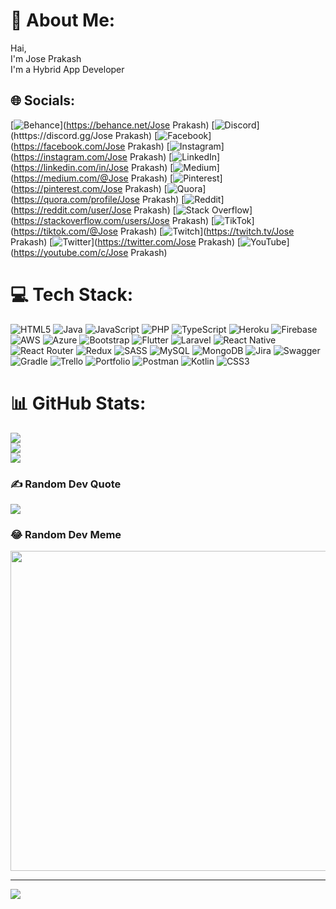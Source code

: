 # 💫 About Me:
Hai,<br>I'm Jose Prakash<br>I'm a Hybrid App Developer<br>


## 🌐 Socials:
[![Behance](https://img.shields.io/badge/Behance-1769ff?logo=behance&logoColor=white)](https://behance.net/Jose Prakash) [![Discord](https://img.shields.io/badge/Discord-%237289DA.svg?logo=discord&logoColor=white)](htttps://discord.gg/Jose Prakash) [![Facebook](https://img.shields.io/badge/Facebook-%231877F2.svg?logo=Facebook&logoColor=white)](https://facebook.com/Jose Prakash) [![Instagram](https://img.shields.io/badge/Instagram-%23E4405F.svg?logo=Instagram&logoColor=white)](https://instagram.com/Jose Prakash) [![LinkedIn](https://img.shields.io/badge/LinkedIn-%230077B5.svg?logo=linkedin&logoColor=white)](https://linkedin.com/in/Jose Prakash) [![Medium](https://img.shields.io/badge/Medium-12100E?logo=medium&logoColor=white)](https://medium.com/@Jose Prakash) [![Pinterest](https://img.shields.io/badge/Pinterest-%23E60023.svg?logo=Pinterest&logoColor=white)](https://pinterest.com/Jose Prakash) [![Quora](https://img.shields.io/badge/Quora-%23B92B27.svg?logo=Quora&logoColor=white)](https://quora.com/profile/Jose Prakash) [![Reddit](https://img.shields.io/badge/Reddit-%23FF4500.svg?logo=Reddit&logoColor=white)](https://reddit.com/user/Jose Prakash) [![Stack Overflow](https://img.shields.io/badge/-Stackoverflow-FE7A16?logo=stack-overflow&logoColor=white)](https://stackoverflow.com/users/Jose Prakash) [![TikTok](https://img.shields.io/badge/TikTok-%23000000.svg?logo=TikTok&logoColor=white)](https://tiktok.com/@Jose Prakash) [![Twitch](https://img.shields.io/badge/Twitch-%239146FF.svg?logo=Twitch&logoColor=white)](https://twitch.tv/Jose Prakash) [![Twitter](https://img.shields.io/badge/Twitter-%231DA1F2.svg?logo=Twitter&logoColor=white)](https://twitter.com/Jose Prakash) [![YouTube](https://img.shields.io/badge/YouTube-%23FF0000.svg?logo=YouTube&logoColor=white)](https://youtube.com/c/Jose Prakash) 

# 💻 Tech Stack:
![HTML5](https://img.shields.io/badge/html5-%23E34F26.svg?style=for-the-badge&logo=html5&logoColor=white) ![Java](https://img.shields.io/badge/java-%23ED8B00.svg?style=for-the-badge&logo=java&logoColor=white) ![JavaScript](https://img.shields.io/badge/javascript-%23323330.svg?style=for-the-badge&logo=javascript&logoColor=%23F7DF1E) ![PHP](https://img.shields.io/badge/php-%23777BB4.svg?style=for-the-badge&logo=php&logoColor=white) ![TypeScript](https://img.shields.io/badge/typescript-%23007ACC.svg?style=for-the-badge&logo=typescript&logoColor=white) ![Heroku](https://img.shields.io/badge/heroku-%23430098.svg?style=for-the-badge&logo=heroku&logoColor=white) ![Firebase](https://img.shields.io/badge/firebase-%23039BE5.svg?style=for-the-badge&logo=firebase) ![AWS](https://img.shields.io/badge/AWS-%23FF9900.svg?style=for-the-badge&logo=amazon-aws&logoColor=white) ![Azure](https://img.shields.io/badge/azure-%230072C6.svg?style=for-the-badge&logo=azure-devops&logoColor=white) ![Bootstrap](https://img.shields.io/badge/bootstrap-%23563D7C.svg?style=for-the-badge&logo=bootstrap&logoColor=white) ![Flutter](https://img.shields.io/badge/Flutter-%2302569B.svg?style=for-the-badge&logo=Flutter&logoColor=white) ![Laravel](https://img.shields.io/badge/laravel-%23FF2D20.svg?style=for-the-badge&logo=laravel&logoColor=white) ![React Native](https://img.shields.io/badge/react_native-%2320232a.svg?style=for-the-badge&logo=react&logoColor=%2361DAFB) ![React Router](https://img.shields.io/badge/React_Router-CA4245?style=for-the-badge&logo=react-router&logoColor=white) ![Redux](https://img.shields.io/badge/redux-%23593d88.svg?style=for-the-badge&logo=redux&logoColor=white) ![SASS](https://img.shields.io/badge/SASS-hotpink.svg?style=for-the-badge&logo=SASS&logoColor=white) ![MySQL](https://img.shields.io/badge/mysql-%2300f.svg?style=for-the-badge&logo=mysql&logoColor=white) ![MongoDB](https://img.shields.io/badge/MongoDB-%234ea94b.svg?style=for-the-badge&logo=mongodb&logoColor=white) ![Jira](https://img.shields.io/badge/jira-%230A0FFF.svg?style=for-the-badge&logo=jira&logoColor=white) ![Swagger](https://img.shields.io/badge/-Swagger-%23Clojure?style=for-the-badge&logo=swagger&logoColor=white) ![Gradle](https://img.shields.io/badge/Gradle-02303A.svg?style=for-the-badge&logo=Gradle&logoColor=white) ![Trello](https://img.shields.io/badge/Trello-%23026AA7.svg?style=for-the-badge&logo=Trello&logoColor=white) ![Portfolio](https://img.shields.io/badge/Portfolio-%23000000.svg?style=for-the-badge&logo=firefox&logoColor=#FF7139) ![Postman](https://img.shields.io/badge/Postman-FF6C37?style=for-the-badge&logo=postman&logoColor=white) ![Kotlin](https://img.shields.io/badge/kotlin-%230095D5.svg?style=for-the-badge&logo=kotlin&logoColor=white) ![CSS3](https://img.shields.io/badge/css3-%231572B6.svg?style=for-the-badge&logo=css3&logoColor=white)
# 📊 GitHub Stats:
![](https://github-readme-stats.vercel.app/api?username=Joseprakash1990&theme=dark&hide_border=false&include_all_commits=true&count_private=true)<br/>
![](https://github-readme-streak-stats.herokuapp.com/?user=Joseprakash1990&theme=dark&hide_border=false)<br/>
![](https://github-readme-stats.vercel.app/api/top-langs/?username=Joseprakash1990&theme=dark&hide_border=false&include_all_commits=true&count_private=true&layout=compact)

### ✍️ Random Dev Quote
![](https://quotes-github-readme.vercel.app/api?type=horizontal&theme=radical)

### 😂 Random Dev Meme
<img src="https://random-memer.herokuapp.com/" width="512px"/>

---
[![](https://visitcount.itsvg.in/api?id=Joseprakash1990&icon=0&color=0)](https://visitcount.itsvg.in)
